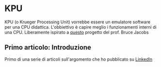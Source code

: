 # KPU
KPU (o Krueger Processing Unit) vorrebbe essere un emulatore software per una CPU didattica. 
L'obbiettivo è capire meglio i funzionamenti interni di una CPU. 
Liberamente ispirato a [questo](https://user.eng.umd.edu/~blj/risc/) progetto del prof. Bruce Jacobs 

## Primo articolo: Introduzione
Primo di una serie di articoli sull'argomento che ho pubblicato su [LinkedIn](https://www.linkedin.com/pulse/lunico-modo-per-capire-come-funziona-qualcosa-%25C3%25A8-costruirne-sanna-fezvf/?trackingId=cmKD4VagRtWpAnDPZpLSVw%3D%3D)
